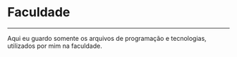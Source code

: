 # Faculdade
---
Aqui eu guardo somente os arquivos de programação e tecnologias, utilizados por mim na faculdade.
